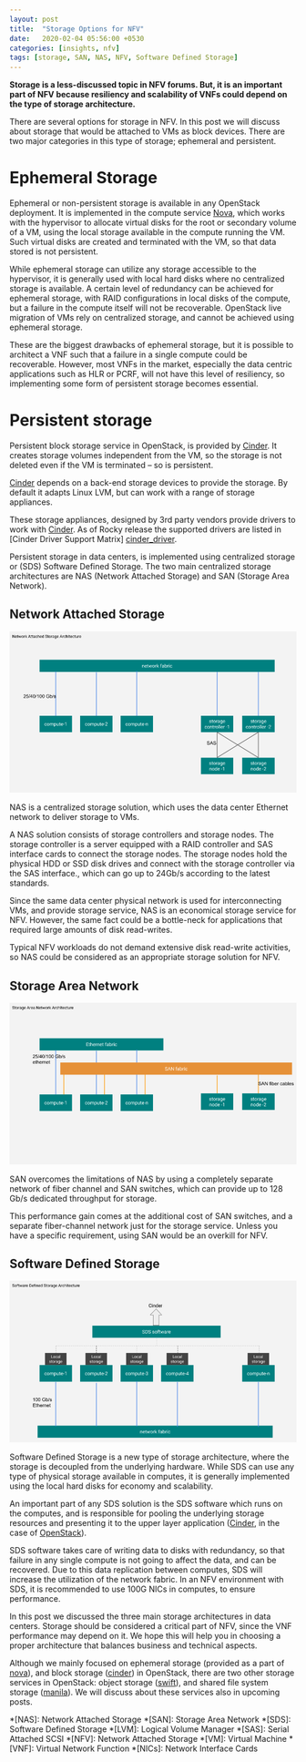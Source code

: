 ```yaml
---
layout: post
title:  "Storage Options for NFV"
date:   2020-02-04 05:56:00 +0530
categories: [insights, nfv]
tags: [storage, SAN, NAS, NFV, Software Defined Storage]
---
```


**Storage is a less-discussed topic in NFV forums. But, it is an important part of NFV because resiliency and scalability of VNFs could depend on the type of storage architecture.**

There are several options for storage in NFV. In this post we will discuss about storage that would be attached to VMs as block devices. There are two major categories in this type of storage; ephemeral and persistent.

# Ephemeral Storage
Ephemeral or non-persistent storage is available in any OpenStack deployment. It is implemented in the compute service [Nova], which works with the hypervisor to allocate virtual disks for the root or secondary volume of a VM, using the local storage available in the compute running the VM. Such virtual disks are created and terminated with the VM, so that data stored is not persistent.

While ephemeral storage can utilize any storage accessible to the hypervisor, it is generally used with local hard disks where no centralized storage is available. A certain level of redundancy can be achieved for ephemeral storage, with RAID configurations in local disks of the compute, but a failure in the compute itself will not be recoverable. OpenStack live migration of VMs rely on centralized storage, and cannot be achieved using ephemeral storage.

These are the biggest drawbacks of ephemeral storage, but it is possible to architect a VNF such that a failure in a single compute could be recoverable. However, most VNFs in the market, especially the data centric applications such as HLR or PCRF, will not have this level of resiliency, so implementing some form of persistent storage becomes essential. 

# Persistent storage

Persistent block storage service in OpenStack, is provided by [Cinder]. It creates storage volumes independent from the VM, so the storage is not deleted even if the VM is terminated – so is persistent.

[Cinder] depends on a back-end storage devices to provide the storage. By default it adapts Linux LVM, but can work with a range of storage appliances.

These storage appliances, designed by 3rd party vendors provide drivers to work with [Cinder]. As of Rocky release the supported drivers are listed in [Cinder Driver Support Matrix] [cinder_driver].

Persistent storage in data centers, is implemented using centralized storage or (SDS) Software Defined Storage. The two main centralized storage architectures are NAS (Network Attached Storage) and SAN (Storage Area Network).


## Network Attached Storage

![Network Attached Storage](/assets/images/nas.png)

NAS is a centralized storage solution, which uses the data center Ethernet network to deliver storage to VMs. 

A NAS solution consists of storage controllers and storage nodes. The storage controller is a server equipped with a RAID controller and SAS interface cards to connect the storage nodes. The storage nodes hold the physical HDD or SSD disk drives and connect with the storage controller via the SAS interface., which can go up to 24Gb/s according to the latest standards.

Since the same data center physical network is used for interconnecting VMs, and provide storage service, NAS is an economical storage service for NFV. However, the same fact could be a bottle-neck for applications that required large amounts of disk read-writes.

Typical NFV workloads do not demand extensive disk read-write activities, so NAS could be considered as an appropriate storage solution for NFV.

## Storage Area Network

![Storage Area Network](/assets/images/san.png)

SAN overcomes the limitations of NAS by using a completely separate network of fiber channel and SAN switches, which can provide up to 128 Gb/s dedicated throughput for storage.

This performance gain comes at the additional cost of SAN switches, and a separate fiber-channel network just for the storage service. Unless you have a specific requirement, using SAN would be an overkill for NFV.

## Software Defined Storage

![Software Defined Storage](/assets/images/sds.png)

Software Defined Storage is a new type of storage architecture, where the storage is decoupled from the underlying hardware. While SDS can use any type of physical storage available in computes, it is generally implemented using the local hard disks for economy and scalability.

An important part of any SDS solution is the SDS software which runs on the computes, and is responsible for pooling the underlying storage resources and presenting it to the upper layer application ([Cinder], in the case of [OpenStack]).

SDS software takes care of writing data to disks with redundancy, so that failure in any single compute is not going to affect the data, and can be recovered. Due to this data replication between computes, SDS will increase the utilization of the network fabric. In an NFV environment with SDS, it is recommended to use 100G NICs in computes, to ensure performance.

In this post we discussed the three main storage architectures in data centers. Storage should be considered a critical part of NFV, since the VNF performance may depend on it. We hope this will help you in choosing a proper architecture that balances business and technical aspects.

Although we mainly focused on ephemeral storage (provided as a part of [nova]), and block storage ([cinder]) in OpenStack, there are two other storage services in OpenStack: object storage ([swift]), and shared file system storage ([manila]). We will discuss about these services also in upcoming posts.

*[NAS]: Network Attached Storage
*[SAN]: Storage Area Network
*[SDS]: Software Defined Storage
*[LVM]: Logical Volume Manager
*[SAS]: Serial Attached SCSI
*[NFV]: Network Attached Storage
*[VM]: Virtual Machine
*[VNF]: Virtual Network Function
*[NICs]: Network Interface Cards

[cinder_driver]: https://docs.openstack.org/cinder/rocky/reference/support-matrix.html
[cinder]: https://docs.openstack.org/cinder/rocky/
[nova]: https://docs.openstack.org/nova/latest/
[swift]: https://docs.openstack.org/swift/pike/admin/objectstorage-intro.html
[manila]: https://docs.openstack.org/manila/latest/
[openstack]: https://www.openstack.org/